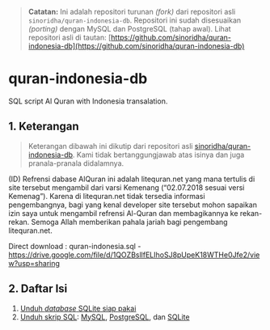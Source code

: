 > **Catatan:** Ini adalah repositori turunan _(fork)_ dari repositori asli ``sinoridha/quran-indonesia-db``. Repositori ini sudah disesuaikan _(porting)_ dengan MySQL dan PostgreSQL (tahap awal). Lihat repositori asli di tautan: [https://github.com/sinoridha/quran-indonesia-db](https://github.com/sinoridha/quran-indonesia-db)

# quran-indonesia-db
SQL script Al Quran with Indonesia transalation.

## 1. Keterangan

> Keterangan dibawah ini dikutip dari repositori asli [sinoridha/quran-indonesia-db](https://github.com/sinoridha/quran-indonesia-db). Kami tidak bertanggungjawab atas isinya dan juga pranala-pranala didalamnya.

(ID)
Refrensi dabase AlQuran ini adalah litequran.net yang mana tertulis di site tersebut mengambil dari varsi Kemenang (“02.07.2018 sesuai versi Kemenag”). Karena di litequran.net tidak tersedia informasi pengembangnya, bagi yang kenal developer site tersebut mohon sapaikan izin saya untuk mengambil refrensi Al-Quran dan membagikannya ke rekan-rekan. Semoga Allah memberikan pahala jariah bagi pengembang litequran.net.

Direct download : quran-indonesia.sql - https://drive.google.com/file/d/1QOZBsllfELIhoSJ8pUpeK18WTHe0Jfe2/view?usp=sharing

## 2. Daftar Isi

1. [Unduh _database_ SQLite siap pakai](./db/sqlite/quran-indonesia-sqlite.db)
2. [Unduh skrip SQL](./sql):
[MySQL](./sql/mysql/quran-indonesia-my.sql), 
[PostgreSQL](./sql/postgresql/quran-indonesia-postgres.sql), 
dan [SQLite](./sql/sqlite/quran-indonesia-sqlite.sql)
